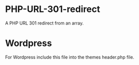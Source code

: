 PHP-URL-301-redirect
====================

A PHP URL 301 redirect from an array.

Wordpress
====================
For Wordpress include this file into the themes header.php file.
